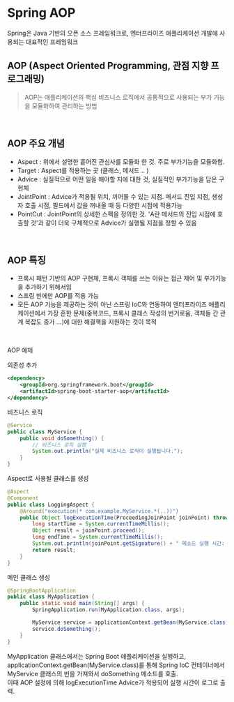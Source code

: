 Spring AOP
===
Spring은 Java 기반의 오픈 소스 프레임워크로, 엔터프라이즈 애플리케이션 개발에 사용되는 대표적인 프레임워크

AOP (Aspect Oriented Programming, 관점 지향 프로그래밍)
---
> AOP는 애플리케이션의 핵심 비즈니스 로직에서 공통적으로 사용되는 부가 기능을 모듈화하여 관리하는 방법

<br>

AOP 주요 개념
---
- Aspect : 위에서 설명한 흩어진 관심사를 모듈화 한 것. 주로 부가기능을 모듈화함.  
- Target : Aspect를 적용하는 곳 (클래스, 메서드 .. )  
- Advice : 실질적으로 어떤 일을 해야할 지에 대한 것, 실질적인 부가기능을 담은 구현체  
- JointPoint : Advice가 적용될 위치, 끼어들 수 있는 지점. 메서드 진입 지점, 생성자 호출 시점, 필드에서 값을 꺼내올 때 등 다양한 시점에 적용가능  
- PointCut : JointPoint의 상세한 스펙을 정의한 것. 'A란 메서드의 진입 시점에 호출할 것'과 같이 더욱 구체적으로 Advice가 실행될 지점을 정할 수 있음

<br>

AOP 특징
---
- 프록시 패턴 기반의 AOP 구현체, 프록시 객체를 쓰는 이유는 접근 제어 및 부가기능을 추가하기 위해서임  
- 스프링 빈에만 AOP를 적용 가능  
- 모든 AOP 기능을 제공하는 것이 아닌 스프링 IoC와 연동하여 엔터프라이즈 애플리케이션에서 가장 흔한 문제(중복코드, 프록시 클래스 작성의 번거로움, 객체들 간 관계 복잡도 증가 ...)에 대한 해결책을 지원하는 것이 목적  

<br>

AOP 예제

의존성 추가
```xml
<dependency>
    <groupId>org.springframework.boot</groupId>
    <artifactId>spring-boot-starter-aop</artifactId>
</dependency>
```
비즈니스 로직
```java
@Service
public class MyService {
    public void doSomething() {
        // 비즈니스 로직 실행
        System.out.println("실제 비즈니스 로직이 실행됩니다.");
    }
}
```
Aspect로 사용될 클래스를 생성
```java
@Aspect
@Component
public class LoggingAspect {
    @Around("execution(* com.example.MyService.*(..))")
    public Object logExecutionTime(ProceedingJoinPoint joinPoint) throws Throwable {
        long startTime = System.currentTimeMillis();
        Object result = joinPoint.proceed();
        long endTime = System.currentTimeMillis();
        System.out.println(joinPoint.getSignature() + " 메소드 실행 시간: " + (endTime - startTime) + "ms");
        return result;
    }
}
```
메인 클래스 생성
```java
@SpringBootApplication
public class MyApplication {
    public static void main(String[] args) {
        SpringApplication.run(MyApplication.class, args);

        MyService service = applicationContext.getBean(MyService.class);
        service.doSomething();
    }
}
```
MyApplication 클래스에서는 Spring Boot 애플리케이션을 실행하고, applicationContext.getBean(MyService.class)를 통해 Spring IoC 컨테이너에서 MyService 클래스의 빈을 가져와서 doSomething 메소드를 호출.  
이때 AOP 설정에 의해 logExecutionTime Advice가 적용되어 실행 시간이 로그로 출력.


